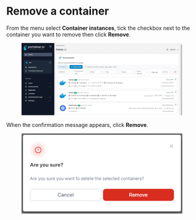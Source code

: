 # Remove a container

From the menu select **Container instances**, tick the checkbox next to the container you want to remove then click **Remove**.

<figure><img src="../../../.gitbook/assets/2.15-aci-remove.gif" alt=""><figcaption></figcaption></figure>

When the confirmation message appears, click **Remove**.

<figure><img src="../../../.gitbook/assets/2.15-aci-remove-confirm.png" alt=""><figcaption></figcaption></figure>
